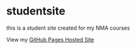 # studentsite
this is a student site created for my NMA courses

View my [GitHub Pages Hosted Site](https://github.com/AiTomoi/AiTomoi.github.io)
